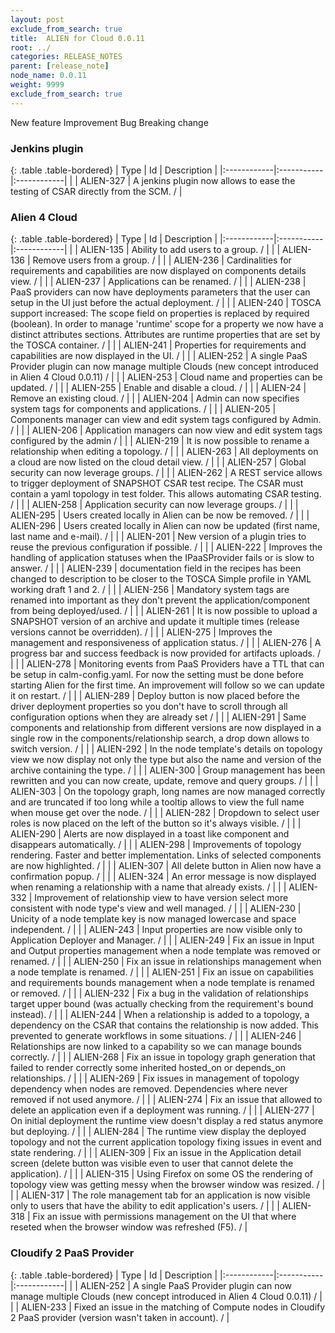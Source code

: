 ```yaml
---
layout: post
exclude_from_search: true
title:  ALIEN for Cloud 0.0.11
root: ../
categories: RELEASE_NOTES
parent: [release_note]
node_name: 0.0.11
weight: 9999
exclude_from_search: true
---
```





<i class="fa fa-plus text-success"></i> New feature <i class="fa fa-level-up text-primary"></i> Improvement  <i class="fa fa-bug text-danger"></i> Bug <i class="fa fa-exclamation-triangle text-warning"></i> Breaking change


### Jenkins plugin



  {: .table .table-bordered}
  | Type        | Id         | Description |
  |:------------|:-----------|:------------|
    |  <i class="fa fa-plus text-success"></i> | ALIEN-327 | A jenkins plugin now allows to ease the testing of CSAR directly from the SCM. /  |
      


### Alien 4 Cloud



  {: .table .table-bordered}
  | Type        | Id         | Description |
  |:------------|:-----------|:------------|
    |  <i class="fa fa-plus text-success"></i> | ALIEN-135 | Ability to add users to a group. /  |
    |  <i class="fa fa-plus text-success"></i> | ALIEN-136 | Remove users from a group. /  |
    |  <i class="fa fa-plus text-success"></i> | ALIEN-236 | Cardinalities for requirements and capabilities are now displayed on components details view. /  |
    |  <i class="fa fa-plus text-success"></i> | ALIEN-237 | Applications can be renamed. /  |
    |  <i class="fa fa-plus text-success"></i> | ALIEN-238 | PaaS providers can now have deployments parameters that the user can setup in the UI just before the actual deployment. /  |
    |  <i class="fa fa-plus text-success"></i> | ALIEN-240 | TOSCA support increased: The scope field on properties is replaced by required (boolean). In order to manage 'runtime' scope for a property we now have a distinct attributes sections. Attributes are runtime properties that are set by the TOSCA container. /  |
    |  <i class="fa fa-plus text-success"></i> | ALIEN-241 | Properties for requirements and capabilities are now displayed in the UI. /  |
    |  <i class="fa fa-plus text-success"></i> | ALIEN-252 | A single PaaS Provider plugin can now manage multiple Clouds (new concept introduced in Alien 4 Cloud 0.0.11) /  |
    |  <i class="fa fa-plus text-success"></i> | ALIEN-253 | Cloud name and properties can be updated. /  |
    |  <i class="fa fa-plus text-success"></i> | ALIEN-255 | Enable and disable a cloud. /  |
    |  <i class="fa fa-plus text-success"></i> | ALIEN-24 | Remove an existing cloud. /  |
    |  <i class="fa fa-plus text-success"></i> | ALIEN-204 | Admin can now specifies system tags for components and applications. /  |
    |  <i class="fa fa-plus text-success"></i> | ALIEN-205 | Components manager can view and edit system tags configured by Admin. /  |
    |  <i class="fa fa-plus text-success"></i> | ALIEN-206 | Application managers can now view and edit system tags configured by the admin /  |
    |  <i class="fa fa-plus text-success"></i> | ALIEN-219 | It is now possible to rename a relationship when editing a topology. /  |
    |  <i class="fa fa-plus text-success"></i> | ALIEN-263 | All deployments on a cloud are now listed on the cloud detail view. /  |
    |  <i class="fa fa-plus text-success"></i> | ALIEN-257 | Global security can now leverage groups. /  |
    |  <i class="fa fa-plus text-success"></i> | ALIEN-262 | A REST service allows to trigger deployment of SNAPSHOT CSAR test recipe. The CSAR  must contain a yaml topology in test folder. This allows automating CSAR testing. /  |
    |  <i class="fa fa-plus text-success"></i> | ALIEN-258 | Application security can now leverage groups. /  |
    |  <i class="fa fa-plus text-success"></i> | ALIEN-295 | Users created locally in Alien can be now be removed. /  |
    |  <i class="fa fa-plus text-success"></i> | ALIEN-296 | Users created locally in Alien can now be updated (first name, last name and e-mail). /  |
      |  <i class="fa fa-level-up text-primary"></i> | ALIEN-201 | New version of a plugin tries to reuse the previous configuration if possible. /  |
    |  <i class="fa fa-level-up text-primary"></i> | ALIEN-222 | Improves the handling of application statuses when the IPaaSProvider fails or is slow to answer. /  |
    |  <i class="fa fa-level-up text-primary"></i> | ALIEN-239 | documentation field in the recipes has been changed to description to be closer to the TOSCA Simple profile in YAML working draft 1 and 2. /  |
    |  <i class="fa fa-level-up text-primary"></i> | ALIEN-256 | Mandatory system tags are renamed into important as they don't prevent the application/component from being deployed/used. /  |
    |  <i class="fa fa-level-up text-primary"></i> | ALIEN-261 | It is now possible to upload a SNAPSHOT version of an archive and update it multiple times (release versions cannot be overridden). /  |
    |  <i class="fa fa-level-up text-primary"></i> | ALIEN-275 | Improves the management and responsiveness of application status. /  |
    |  <i class="fa fa-level-up text-primary"></i> | ALIEN-276 | A progress bar and success feedback is now provided for artifacts uploads. /  |
    |  <i class="fa fa-level-up text-primary"></i> | ALIEN-278 | Monitoring events from PaaS Providers have a TTL that can be setup in calm-config.yaml. For now the setting must be done before starting Alien for the first time. An improvement will follow so we can update it on restart. /  |
    |  <i class="fa fa-level-up text-primary"></i> | ALIEN-289 | Deploy button is now placed before the driver deployment properties so you don't have to scroll through all configuration options when they are already set /  |
    |  <i class="fa fa-level-up text-primary"></i> | ALIEN-291 | Same components and relationship from different versions are now displayed in a single row in the components/relationship search, a drop down allows to switch version. /  |
    |  <i class="fa fa-level-up text-primary"></i> | ALIEN-292 | In the node template's details on topology view we now display not only the type but also the name and version of the archive containing the type. /  |
    |  <i class="fa fa-level-up text-primary"></i> | ALIEN-300 | Group management has been rewritten and you can now create, update, remove and query groups. /  |
    |  <i class="fa fa-level-up text-primary"></i> | ALIEN-303 | On the topology graph, long names are now managed correctly and are truncated if too long while a tooltip allows to view the full name when mouse get over the node. /  |
    |  <i class="fa fa-level-up text-primary"></i> | ALIEN-282 | Dropdown to select user roles is now placed on the left of the button so it's always visible. /  |
    |  <i class="fa fa-level-up text-primary"></i> | ALIEN-290 | Alerts are now displayed in a toast like component and disappears automatically. /  |
    |  <i class="fa fa-level-up text-primary"></i> | ALIEN-298 | Improvements of topology rendering. Faster and better implementation. Links of selected components are now highlighted. /  |
    |  <i class="fa fa-level-up text-primary"></i> | ALIEN-307 | All delete button in Alien now have a confirmation popup. /  |
    |  <i class="fa fa-level-up text-primary"></i> | ALIEN-324 | An error message is now displayed when renaming a relationship with a name that already exists. /  |
    |  <i class="fa fa-level-up text-primary"></i> | ALIEN-332 | Improvement of relationship view to have version select more consistent with node type's view and well managed. /  |
      |  <i class="fa fa-bug text-danger"></i> | ALIEN-230 | Unicity of a node template key is now managed lowercase and space independent. /  |
    |  <i class="fa fa-bug text-danger"></i> | ALIEN-243 | Input properties are now visible only to Application Deployer and Manager. /  |
    |  <i class="fa fa-bug text-danger"></i> | ALIEN-249 | Fix an issue in Input and Output properties management when a node template was removed or renamed. /  |
    |  <i class="fa fa-bug text-danger"></i> | ALIEN-250 | Fix an issue in relationships management when a node template is renamed. /  |
    |  <i class="fa fa-bug text-danger"></i> | ALIEN-251 | Fix an issue on capabilities and requirements bounds management when a node template is renamed or removed. /  |
    |  <i class="fa fa-bug text-danger"></i> | ALIEN-232 | Fix a bug in the validation of relationships target upper bound (was actually checking from the requirement's bound instead). /  |
    |  <i class="fa fa-bug text-danger"></i> | ALIEN-244 | When a relationship is added to a topology, a dependency on the CSAR that contains the relationship is now added. This prevented to generate workflows in some situations. /  |
    |  <i class="fa fa-bug text-danger"></i> | ALIEN-246 | Relationships are now linked to a capability so we can manage bounds correctly. /  |
    |  <i class="fa fa-bug text-danger"></i> | ALIEN-268 | Fix an issue in topology graph generation that failed to render correctly some inherited hosted_on or depends_on relationships. /  |
    |  <i class="fa fa-bug text-danger"></i> | ALIEN-269 | Fix issues in management of topology dependency when nodes are removed. Dependencies where never removed if not used anymore. /  |
    |  <i class="fa fa-bug text-danger"></i> | ALIEN-274 | Fix an issue that allowed to delete an application even if a deployment was running. /  |
    |  <i class="fa fa-bug text-danger"></i> | ALIEN-277 | On initial deployment the runtime view doesn't display a red status anymore but deploying. /  |
    |  <i class="fa fa-bug text-danger"></i> | ALIEN-284 | The runtime view display the deployed topology and not the current application topology fixing issues in event and state rendering. /  |
    |  <i class="fa fa-bug text-danger"></i> | ALIEN-309 | Fix an issue in the Application detail screen (delete button was visible even to user that cannot delete the application). /  |
    |  <i class="fa fa-bug text-danger"></i> | ALIEN-315 | Using Firefox on some OS the rendering of topology view was getting messy when the browser window was resized. /  |
    |  <i class="fa fa-bug text-danger"></i> | ALIEN-317 | The role management tab for an application is now visible only to users that have the ability to edit application's users. /  |
    |  <i class="fa fa-bug text-danger"></i> | ALIEN-318 | Fix an issue with permissions management on the UI that where reseted when the browser window was refreshed (F5). /  |
  


### Cloudify 2 PaaS Provider



  {: .table .table-bordered}
  | Type        | Id         | Description |
  |:------------|:-----------|:------------|
    |  <i class="fa fa-plus text-success"></i> | ALIEN-252 | A single PaaS Provider plugin can now manage multiple Clouds (new concept introduced in Alien 4 Cloud 0.0.11) /  |
        |  <i class="fa fa-bug text-danger"></i> | ALIEN-233 | Fixed an issue in the matching of Compute nodes in Cloudify 2 PaaS provider (version wasn't taken in account). /  |
  


